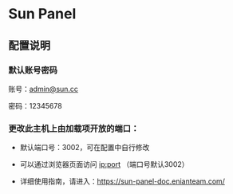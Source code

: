 # Sun Panel

## 配置说明

### 默认账号密码

账号：admin@sun.cc

密码：12345678

### 更改此主机上由加载项开放的端口：

- 默认端口号：3002，可在配置中自行修改

- 可以通过浏览器页面访问 <ip:port> （端口号默认3002）

- 详细使用指南，请进入：https://sun-panel-doc.enianteam.com/

